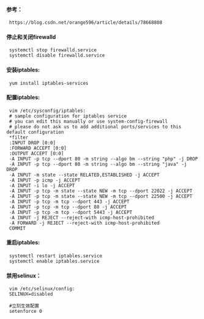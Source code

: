 <!--
author: hack0072008
head: http://www.etcunion.com/static/logo1_128x128.jpg
date: 2018-12-06
title: aliyun的centos下的iptables防探测
tags: aliyun,centos,iptables,防探测
images: http://www.etcunion.com/static/logo1_128x128.jpg
category: linux
status: publish
summary: centos的iptabels防探测
-->




#### 参考：
     https://blog.csdn.net/orange596/article/details/78668808

#### 停止和关闭firewalld
     systemctl stop firewalld.service
     systemctl disable firewalld.service

#### 安装iptables:
     yum install iptables-services

#### 配置iptables:
     vim /etc/sysconfig/iptables:
     # sample configuration for iptables service
     # you can edit this manually or use system-config-firewall
     # please do not ask us to add additional ports/services to this default configuration
     *filter
     :INPUT DROP [0:0]
     :FORWARD ACCEPT [0:0]
     :OUTPUT ACCEPT [0:0]
     -A INPUT -p tcp --dport 80 -m string --algo bm --string "php" -j DROP
     -A INPUT -p tcp --dport 80 -m string --algo bm --string "java" -j DROP
     -A INPUT -m state --state RELATED,ESTABLISHED -j ACCEPT
     -A INPUT -p icmp -j ACCEPT
     -A INPUT -i lo -j ACCEPT
     -A INPUT -p tcp -m state --state NEW -m tcp --dport 22022 -j ACCEPT
     -A INPUT -p tcp -m state --state NEW -m tcp --dport 22500 -j ACCEPT
     -A INPUT -p tcp -m tcp --dport 443 -j ACCEPT
     -A INPUT -p tcp -m tcp --dport 80 -j ACCEPT
     -A INPUT -p tcp -m tcp --dport 5443 -j ACCEPT
     -A INPUT -j REJECT --reject-with icmp-host-prohibited
     -A FORWARD -j REJECT --reject-with icmp-host-prohibited
     COMMIT

#### 重启iptables:
     systemctl restart iptables.service
     systemctl enable iptables.service

#### 禁用selinux：
     vim /etc/selinux/config:
     SELINUX=disabled
     
     #立刻生效配置
     setenforce 0

